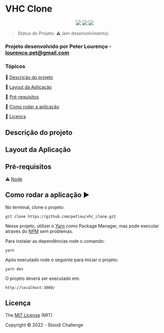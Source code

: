 <h1>VHC Clone</h1>

<p align="center">
  <img src="https://img.shields.io/static/v1?label=next&message=framework&color=blue&style=for-the-badge&logo=nextdotjs"/>
  <img src="https://img.shields.io/static/v1?label=scss&message=styles&color=ff69b4&style=for-the-badge&logo=sass"/>
  <img src="http://img.shields.io/static/v1?label=License&message=MIT&color=green&style=for-the-badge"/>
</p>

> Status do Projeto: :warning: (em desenvolvimento).

### Projeto desenvolvido por Peter Lourenço - lourenco.pet@gmail.com

### Tópicos

:small_blue_diamond: [Descrição do projeto](#descrição-do-projeto)

:small_blue_diamond: [Layout da Aplicação](#layout-da-aplicação)

:small_blue_diamond: [Pré-requisitos](#pré-requisitos)

:small_blue_diamond: [Como rodar a aplicação](#como-rodar-a-aplicação-arrow_forward)

:small_blue_diamond: [Licença](#licença)

## Descrição do projeto

<p align="justify">
  
</p>

## Layout da Aplicação

## Pré-requisitos

:warning: [Node](https://nodejs.org/en/download/)

## Como rodar a aplicação :arrow_forward:

No terminal, clone o projeto:

```
git clone https://github.com/petlou/vhc_clone.git
```

Nesse projeto, utilizei o [Yarn](https://classic.yarnpkg.com/lang/en/docs/install/#windows-stable) como Package Manager, mas pode executar através do [NPM](https://www.npmjs.com/) sem problemas. <br>

Para instalar as dependências rode o comando:

```
yarn
```

Após executado rode o seguinte para iniciar o projeto:

```
yarn dev
```

O projeto deverá ser executado em:

```
http://localhost:3000/
```

## Licença

The [MIT License](https://www.mit.edu/~amini/LICENSE.md) (MIT)

Copyright :copyright: 2022 - Stoodi Challenge

